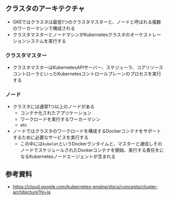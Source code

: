 ## クラスタのアーキテクチャ
- GKEではクラスタは最低1つのクラスタマスターと、ノードと呼ばれる複数のワーカーマシンで構成される
- クラスタマスターとノードマシンがKubernetesクラスタのオーケストレーションシステムを実行する

### クラスタマスター
- クラスタマスターはKubernetesAPIサーバー、スケジューラ、コアリソースコントローラといったKubernetesコントロールプレーンのプロセスを実行する

### ノード
- クラスタには通常1つ以上のノードがある
  - コンテナ化されたアプリケーション
  - ワークロードを実行するワーカーマシン
  - etc
- ノードではクラスタのワークロードを構成するDockerコンテナをサポートするために必要なサービスを実行する
  - この中には`kubelet`というDockerランタイムと、マスターと通信しそのノードでスケジュールされたDockerコンテナを開始、実行する責任をになるKubernetesノードエージェントが含まれる
  
## 参考資料
- https://cloud.google.com/kubernetes-engine/docs/concepts/cluster-architecture?hl=ja
